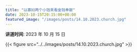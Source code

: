 ```yaml
---
title: "以寡妇两个小钱来看金钱奉献"
date: 2023-10-15T20:15:00+00:00
featured_image: "/images/posts/14.10.2023.church.jpg"
---
```


**讲道时间**: 2023 年 10 月 15 日

{{< figure src="../../images/posts/14.10.2023.church.jpg" >}}
